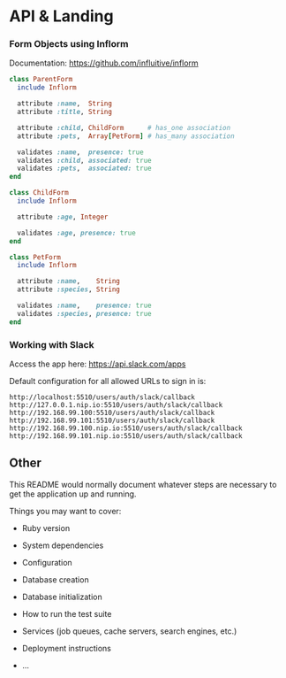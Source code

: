 # API & Landing

### Form Objects using Inflorm

Documentation: https://github.com/influitive/inflorm

```ruby
class ParentForm
  include Inflorm

  attribute :name,  String
  attribute :title, String

  attribute :child, ChildForm      # has_one association
  attribute :pets,  Array[PetForm] # has_many association

  validates :name,  presence: true
  validates :child, associated: true
  validates :pets,  associated: true
end

class ChildForm
  include Inflorm

  attribute :age, Integer

  validates :age, presence: true
end

class PetForm
  include Inflorm

  attribute :name,    String
  attribute :species, String

  validates :name,    presence: true
  validates :species, presence: true
end
```

### Working with Slack
Access the app here: https://api.slack.com/apps

Default configuration for all allowed URLs to sign in is:
```
http://localhost:5510/users/auth/slack/callback
http://127.0.0.1.nip.io:5510/users/auth/slack/callback
http://192.168.99.100:5510/users/auth/slack/callback
http://192.168.99.101:5510/users/auth/slack/callback
http://192.168.99.100.nip.io:5510/users/auth/slack/callback
http://192.168.99.101.nip.io:5510/users/auth/slack/callback
```

## Other
This README would normally document whatever steps are necessary to get the
application up and running.

Things you may want to cover:

* Ruby version

* System dependencies

* Configuration

* Database creation

* Database initialization

* How to run the test suite

* Services (job queues, cache servers, search engines, etc.)

* Deployment instructions

* ...
